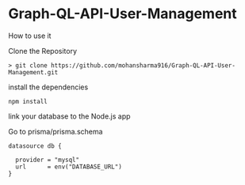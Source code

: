 # Graph-QL-API-User-Management


How to use it 



Clone the Repository
```
> git clone https://github.com/mohansharma916/Graph-QL-API-User-Management.git

```

install the dependencies

```
npm install

```

link your database to the Node.js app


Go to prisma/prisma.schema

```
datasource db {

  provider = "mysql"
  url      = env("DATABASE_URL")
}


````

